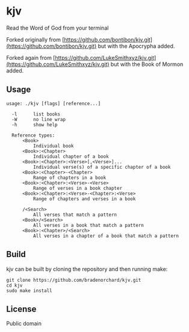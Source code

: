 # kjv

Read the Word of God from your terminal

Forked originally from [https://github.com/bontibon/kjv.git](https://github.com/bontibon/kjv.git) but with the Apocrypha added.

Forked again from [https://github.com/LukeSmithxyz/kjv.git](https://github.com/LukeSmithxyz/kjv.git) but with the Book of Mormon added.

## Usage

    usage: ./kjv [flags] [reference...]

      -l      list books
      -W      no line wrap
      -h      show help

      Reference types:
          <Book>
              Individual book
          <Book>:<Chapter>
              Individual chapter of a book
          <Book>:<Chapter>:<Verse>[,<Verse>]...
              Individual verse(s) of a specific chapter of a book
          <Book>:<Chapter>-<Chapter>
              Range of chapters in a book
          <Book>:<Chapter>:<Verse>-<Verse>
              Range of verses in a book chapter
          <Book>:<Chapter>:<Verse>-<Chapter>:<Verse>
              Range of chapters and verses in a book

          /<Search>
              All verses that match a pattern
          <Book>/<Search>
              All verses in a book that match a pattern
          <Book>:<Chapter>/<Search>
              All verses in a chapter of a book that match a pattern

## Build

kjv can be built by cloning the repository and then running make:

    git clone https://github.com/bradenorchard/kjv.git
    cd kjv
    sudo make install

## License

Public domain
